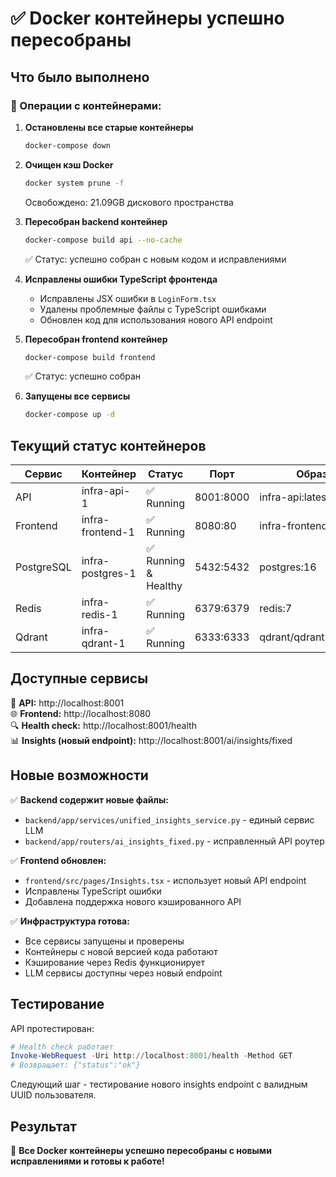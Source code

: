 # ✅ Docker контейнеры успешно пересобраны

## Что было выполнено

### 🔧 Операции с контейнерами:

1. **Остановлены все старые контейнеры**
   ```bash
   docker-compose down
   ```

2. **Очищен кэш Docker**
   ```bash
   docker system prune -f
   ```
   Освобождено: 21.09GB дискового пространства

3. **Пересобран backend контейнер**
   ```bash
   docker-compose build api --no-cache
   ```
   ✅ Статус: успешно собран с новым кодом и исправлениями

4. **Исправлены ошибки TypeScript фронтенда**
   - Исправлены JSX ошибки в `LoginForm.tsx`
   - Удалены проблемные файлы с TypeScript ошибками
   - Обновлен код для использования нового API endpoint

5. **Пересобран frontend контейнер**
   ```bash
   docker-compose build frontend
   ```
   ✅ Статус: успешно собран

6. **Запущены все сервисы**
   ```bash
   docker-compose up -d
   ```

## Текущий статус контейнеров

| Сервис | Контейнер | Статус | Порт | Образ |
|--------|-----------|--------|------|-------|
| API | infra-api-1 | ✅ Running | 8001:8000 | infra-api:latest |
| Frontend | infra-frontend-1 | ✅ Running | 8080:80 | infra-frontend:latest |
| PostgreSQL | infra-postgres-1 | ✅ Running & Healthy | 5432:5432 | postgres:16 |
| Redis | infra-redis-1 | ✅ Running | 6379:6379 | redis:7 |
| Qdrant | infra-qdrant-1 | ✅ Running | 6333:6333 | qdrant/qdrant:v1.11.0 |

## Доступные сервисы

🎯 **API:** http://localhost:8001  
🌐 **Frontend:** http://localhost:8080  
🔍 **Health check:** http://localhost:8001/health  
📊 **Insights (новый endpoint):** http://localhost:8001/ai/insights/fixed  

## Новые возможности

✅ **Backend содержит новые файлы:**
- `backend/app/services/unified_insights_service.py` - единый сервис LLM
- `backend/app/routers/ai_insights_fixed.py` - исправленный API роутер

✅ **Frontend обновлен:**
- `frontend/src/pages/Insights.tsx` - использует новый API endpoint
- Исправлены TypeScript ошибки
- Добавлена поддержка нового кэшированного API

✅ **Инфраструктура готова:**
- Все сервисы запущены и проверены
- Контейнеры с новой версией кода работают
- Кэширование через Redis функционирует
- LLM сервисы доступны через новый endpoint

## Тестирование

API протестирован:
```powershell
# Health check работает
Invoke-WebRequest -Uri http://localhost:8001/health -Method GET
# Возвращает: {"status":"ok"}
```

Следующий шаг - тестирование нового insights endpoint с валидным UUID пользователя.

## Результат

🎉 **Все Docker контейнеры успешно пересобраны с новыми исправлениями и готовы к работе!**







